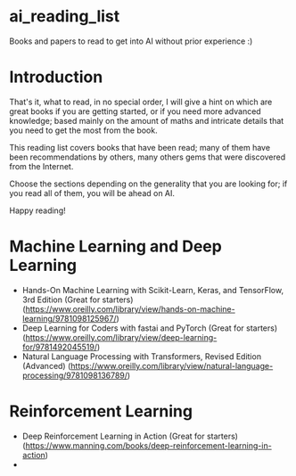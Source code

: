 # ai_reading_list
Books and papers to read to get into AI without prior experience :)

# Introduction
That's it, what to read, in no special order, I will give a hint on which are great books if you are getting started, or if you need more advanced knowledge; based mainly on the amount of maths and intricate details that you need to get the most from the book.

This reading list covers books that have been read; many of them have been recommendations by others, many others gems that were discovered from the Internet.

Choose the sections depending on the generality that you are looking for; if you read all of them, you will be ahead on AI.

Happy reading!

# Machine Learning and Deep Learning
- Hands-On Machine Learning with Scikit-Learn, Keras, and TensorFlow, 3rd Edition (Great for starters)(https://www.oreilly.com/library/view/hands-on-machine-learning/9781098125967/)
- Deep Learning for Coders with fastai and PyTorch (Great for starters) (https://www.oreilly.com/library/view/deep-learning-for/9781492045519/)
- Natural Language Processing with Transformers, Revised Edition (Advanced) (https://www.oreilly.com/library/view/natural-language-processing/9781098136789/)

# Reinforcement Learning
- Deep Reinforcement Learning in Action (Great for starters) (https://www.manning.com/books/deep-reinforcement-learning-in-action)
- 
